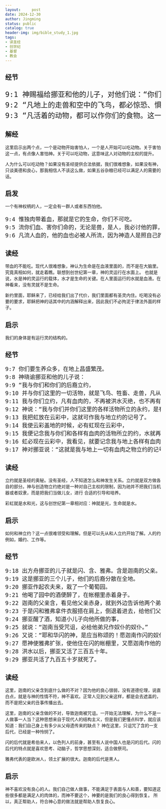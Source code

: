 ```yaml
---
layout:     post
date: 2024-12-30
author: Jingming
status: public
catalog: true
header-img: img/bible_study_1.jpg
tags:
- 读圣经
- 创世纪
- 基督
- 教会
---
```


## 经节
<pre style="font-size: 23px;">
9:1 神赐福给挪亚和他的儿子，对他们说：“你们要生养众多，遍满了地。”
9:2 “凡地上的走兽和空中的飞鸟，都必惊恐、惧怕你们。连地上一切的昆虫并海里一切的鱼，都交付你们的手。”
9:3 “凡活着的动物，都可以作你们的食物。这一切我都赐给你们，如同菜蔬一样。”
</pre>

## 解经

这里启示出两个点，一个是动物开始害怕人，一个是人开始可以吃动物。关于害怕这一点，有点像人害怕神。关于可以吃动物，这意味这人对动物的主权的提升。

人为什么可以吃动物？如果没有圣经提供合法依据，我们很难想象，如果没有神，只谈美德和良心，那我相信人不该这么做，如果五谷杂粮已经可以满足人的需要的话。


## 启发

一个有神权柄的人，一定会有一群人或者东西怕他。

<pre style="font-size: 18px;">
9:4 惟独肉带着血，那就是它的生命，你们不可吃。
9:5 流你们血、害你们命的，无论是兽，是人，我必讨他的罪，就是向各人的弟兄也是如此。
9:6 凡流人血的，他的血也必被人所流，因为神造人是照自己的形像造的。
</pre>
## 读经

带血的不能吃。现代人很难想象，神认为生命是在血液里面的，而不是在大脑里。究竟真相如何，就走着瞧。联想到创世纪第一章，神的灵运行在水面上。
也就是说，水是神的灵运行的载体，水才是生命的关键。在人里面运行的水就是血液。在神看来，没有灵就不是生命。

新约里面，耶稣来了，已经给我们出了代价，我们里面都有圣灵内住。吃喝没有必要的要求，耶稣把神的话其中的内涵解释出来，因此我们不必拘泥于律法外面的样子。

## 启示

我们的身体是有运行灵的结构的。

## 经节
<pre style="font-size: 18px;">
9:7 你们要生养众多，在地上昌盛繁茂。
9:8 神晓谕挪亚和他的儿子说：
9:9 “我与你们和你们的后裔立约，
9:10 并与你们这里的一切活物，就是飞鸟、牲畜、走兽，凡从方舟里出来的活物立约。
9:11 我与你们立约，凡有血肉的，不再被洪水灭绝，也不再有洪水毁坏地了。”
9:12 神说：“我与你们并你们这里的各样活物所立的永约，是有记号的。
9:13 我把虹放在云彩中，这就可作我与地立约的记号了。
9:14 我使云彩盖地的时候，必有虹现在云彩中，
9:15 我便记念我与你们和各样有血肉的活物所立的约，水就再不泛滥，毁坏一切有血肉的物了。
9:16 虹必现在云彩中，我看见，就要记念我与地上各样有血肉的活物所立的永约。”
9:17 神对挪亚说：“这就是我与地上一切有血肉之物立约的记号了。”
</pre>
## 读经

立约就是圣经的奥秘。没有圣经，人不知道怎么和神发生关系。立约就是双方做各自的部分。神与创造物立约绝对是一种对自己主权的限制，因为祂并不把我们当机器或者奴隶，而是把我们当做儿女，进行
合适的引导和培养。

彩虹就是水和光，这与创世纪第一章相对应：神就是光，生命就是水。

## 启示

如何和神立约？这一点很难领受和理解。但是可以先从和人立约开始了解。人的约例如，婚约、工作等。

## 经节
<pre style="font-size: 18px;">
9:18 出方舟挪亚的儿子就是闪、含、雅弗。含是迦南的父亲。
9:19 这是挪亚的三个儿子，他们的后裔分散在全地。
9:20 挪亚作起农夫来，栽了一个葡萄园。
9:21 他喝了园中的酒便醉了，在帐棚里赤着身子。
9:22 迦南的父亲含，看见他父亲赤身，就到外边告诉他两个弟兄。
9:23 于是闪和雅弗拿件衣服搭在肩上，倒退着进去，给他们父亲盖上。他们背着脸，就看不见父亲的赤身。
9:24 挪亚醒了酒，知道小儿子向他所做的事，
9:25 就说：“迦南当受咒诅，必给他弟兄作奴仆的奴仆。”
9:26 又说：“耶和华闪的神，是应当称颂的！愿迦南作闪的奴仆。
9:27 愿神使雅弗扩张，使他住在闪的帐棚里，又愿迦南作他的奴仆。”
9:28 洪水以后，挪亚又活了三百五十年。
9:29 挪亚共活了九百五十岁就死了。
</pre>

## 读经

这里，迦南的父亲含到底什么做的不对？因为他的良心很弱，没有道德伦理，说直白点，就是与神的性情不符，神不喜欢。正常人见到父亲这样，都是会去遮盖的，而不是把父亲的丑事传播出去。

这里，迦南的父亲含做的不对，导致迦南被咒诅。一开始无法理解，为什么不是一人做事一人当？这种思想来自于现代人的结构主义，但是我们更懂点科学，就应该知道：我们自己身上有多少从父母遗传来的缺点？
神在这里，只诅咒了含的一支后代，已经是一种怜悯了。

闪的后代就是希伯来人，以色列人的前身，甚至有人说中国人也是闪的后代。闪的后代的特点就是喜欢思考、动脑子，哲学思想深刻，适合做祭司。

雅弗代表的是欧洲人，领土扩展的很大。迦南的后代是黑人。

## 启示

神不喜欢没有良心的人。我们自己做人做事，不能满足于表面与人和善，要知道这些很多都是满足人的肉体的，而神不要这个，神要的是我们的良心得到恢复。
所以，真正帮助人，符合神心意的做法就是帮助人恢复良心。
